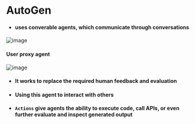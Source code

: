 # AutoGen
- #### uses converable agents, which communicate through conversations

![image](https://github.com/user-attachments/assets/bcdf8445-215c-4f80-b6a0-d82e0d6bbb3a)

#### User proxy agent
![image](https://github.com/user-attachments/assets/4a8ded40-f305-43a6-91c2-63a250bc5dd6)
- #### It works to replace the required human feedback and evaluation
- #### Using this agent to interact with others
- #### `Actions` give agents the ability to execute code, call APIs, or even further evaluate and inspect generated output
